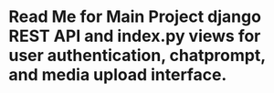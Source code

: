 # Read Me for Main Project django REST API and index.py views for user authentication, chatprompt, and media upload interface.
